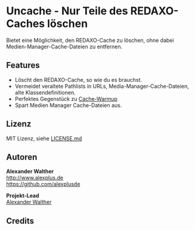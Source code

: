 # Uncache - Nur Teile des REDAXO-Caches löschen

Bietet eine Möglichkeit, den REDAXO-Cache zu löschen, ohne dabei Medien-Manager-Cache-Dateien zu entfernen.

## Features

* Löscht den REDAXO-Cache, so wie du es brauchst.
* Vermeidet veraltete Pathlists in URLs, Media-Manager-Cache-Dateien, alte Klassendefinitionen.
* Perfektes Gegenstück zu [Cache-Warmup](https://redaxo.org/download/addons/cache_warmup/)
* Spart Medien Manager Cache-Dateien aus.

## Lizenz

MIT Lizenz, siehe [LICENSE.md](https://github.com/alexplusde/uncache/blob/master/LICENSE.md)  

## Autoren

**Alexander Walther**  
http://www.alexplus.de  
https://github.com/alexplusde  

**Projekt-Lead**  
[Alexander Walther](https://github.com/alexplusde)

## Credits
